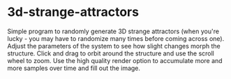 # 3d-strange-attractors

Simple program to randomly generate 3D strange attractors (when you're lucky - you may have to randomize many times before coming across one).
Adjust the parameters of the system to see how slight changes morph the structure.
Click and drag to orbit around the structure and use the scroll wheel to zoom.
Use the high quality render option to accumulate more and more samples over time and fill out the image.